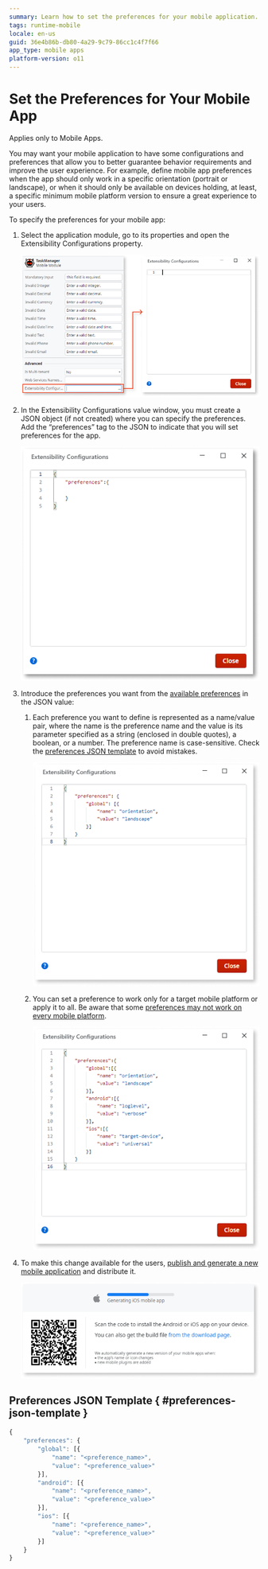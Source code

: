```yaml
---
summary: Learn how to set the preferences for your mobile application.
tags: runtime-mobile
locale: en-us
guid: 36e4b86b-db80-4a29-9c79-86cc1c4f7f66
app_type: mobile apps
platform-version: o11
---
```


# Set the Preferences for Your Mobile App

<div class="info" markdown="1">

Applies only to Mobile Apps.

</div>

You may want your mobile application to have some configurations and preferences that allow you to better guarantee behavior requirements and improve the user experience. For example, define mobile app preferences when the app should only work in a specific orientation (portrait or landscape), or when it should only be available on devices holding, at least, a specific minimum mobile platform version to ensure a great experience to your users.

To specify the preferences for your mobile app:

1. Select the application module, go to its properties and open the Extensibility Configurations property. 

    ![Extensibility Configuration property](images/extensibility-configurations-ss.png)

2. In the Extensibility Configurations value window, you must create a JSON object (if not created) where you can specify the preferences. Add the “preferences” tag to the JSON to indicate that you will set preferences for the app.

    ![Extensibility preferences](images/extensibility-preferences-ss.png)

3. Introduce the preferences you want from the [available preferences](https://cordova.apache.org/docs/en/latest/config_ref/#preference) in the JSON value: 

    1. Each preference you want to define is represented as a name/value pair, where the name is the preference name and the value is its parameter specified as a string (enclosed in double quotes), a boolean, or a number. The preference name is case-sensitive. Check the [preferences JSON template](#preferences-json-template) to avoid mistakes. 

        ![Define global preferences](images/extensibility-preferences-global-ss.png)

    2. You can set a preference to work only for a target mobile platform or apply it to all. Be aware that some [preferences may not work on every mobile platform](https://cordova.apache.org/docs/en/latest/config_ref/#preference). 

        ![Define global, android and ios, preferences](images/extensibility-preferences-global-android-ios-ss.png)

4. To make this change available for the users, [publish and generate a new mobile application](<../generate-distribute-mobile-app/intro.md>) and distribute it. 

    ![Generate mobile app to publish](images/generate-mobile-app-ss.png)

## Preferences JSON Template { #preferences-json-template }

```javascript    
{
    "preferences": {
        "global": [{
            "name": "<preference_name>",
            "value": "<preference_value>"
        }],
        "android": [{
            "name": "<preference_name>",
            "value": "<preference_value>"
        }],
        "ios": [{
            "name": "<preference_name>",
            "value": "<preference_value>"
        }]
    }
}
```
